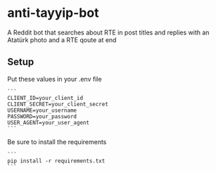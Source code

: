 # anti-tayyip-bot
A Reddit bot that searches about RTE in post titles and replies with an Atatürk photo and a RTE qoute at end


## Setup

Put these values in your .env file
    
    ```
    CLIENT_ID=your_client_id
    CLIENT_SECRET=your_client_secret
    USERNAME=your_username
    PASSWORD=your_password
    USER_AGENT=your_user_agent
    ```

Be sure to install the requirements

    ```
    pip install -r requirements.txt
    ```